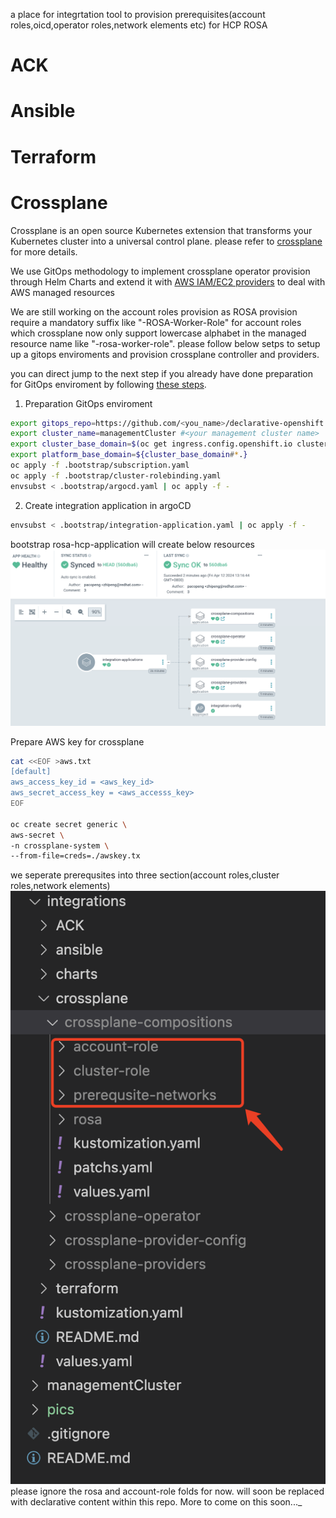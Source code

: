 a place for integrtation tool to provision prerequisites(account roles,oicd,operator roles,network elements etc) for HCP ROSA
# ACK
# Ansible
# Terraform
# Crossplane

Crossplane is an open source Kubernetes extension that transforms your Kubernetes cluster into a universal control plane.
please refer to [crossplane](https://docs.crossplane.io/) for more details.

We use GitOps methodology to implement crossplane operator provision through Helm Charts and extend it with [AWS IAM/EC2 providers](https://marketplace.upbound.io/providers/upbound/provider-family-aws/v1.3.1/providers) to deal with AWS managed resources

We are still working on the account roles provision as ROSA provision require a mandatory suffix like "-ROSA-Worker-Role" for account roles which crossplane now only support lowercase alphabet in the managed resource name like "-rosa-worker-role". please follow below setps to setup up a gitops enviroments and provision crossplane controller and providers. 

you can direct jump to the next step if you already have done preparation for  GitOps enviroment by following [these steps](./README.md).

1. Preparation GitOps enviroment
 ```bash
export gitops_repo=https://github.com/<you_name>/declarative-openshift.git #<your newly created repo>
export cluster_name=managementCluster #<your management cluster name>
export cluster_base_domain=$(oc get ingress.config.openshift.io cluster --template={{.spec.domain}} | sed -e "s/^apps.//")
export platform_base_domain=${cluster_base_domain#*.}
oc apply -f .bootstrap/subscription.yaml
oc apply -f .bootstrap/cluster-rolebinding.yaml
envsubst < .bootstrap/argocd.yaml | oc apply -f -
 ```
2. Create integration application in argoCD

```bash
envsubst < .bootstrap/integration-application.yaml | oc apply -f -
```

bootstrap rosa-hcp-application will create below resources
![integrations-crossplane](../pics/integrations-crossplane.png)

 Prepare AWS key for crossplane

 ```bash
cat <<EOF >aws.txt
[default]
aws_access_key_id = <aws_key_id>
aws_secret_access_key = <aws_accesss_key>
EOF

oc create secret generic \
aws-secret \
-n crossplane-system \
--from-file=creds=./awskey.tx
 ```

we seperate prerequsites into three section(account roles,cluster roles,network elements)
![prerequsites](../pics/prerequisites.png)
please ignore the rosa and account-role folds for now.
will soon be replaced with declarative content within this repo. More to come on this soon..._